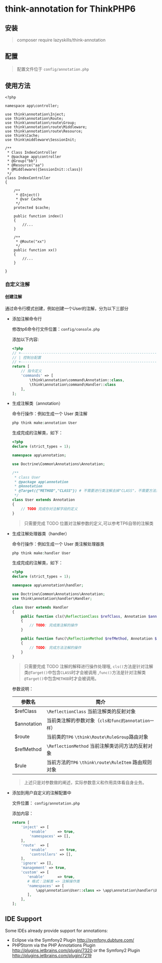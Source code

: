 # think-annotation for ThinkPHP6

## 安装

> composer require lazyskills/think-annotation

## 配置

> 配置文件位于 `config/annotation.php`

## 使用方法

~~~
<?php

namespace app\controller;

use think\annotation\Inject;
use think\annotation\Route;
use think\annotation\route\Group;
use think\annotation\route\Middleware;
use think\annotation\route\Resource;
use think\Cache;
use think\middleware\SessionInit;

/**
 * Class IndexController
 * @package app\controller
 * @Group("bb")
 * @Resource("aa")
 * @Middleware({SessionInit::class})
 */
class IndexController
{

    /**
     * @Inject()
     * @var Cache
     */
    protected $cache;

    public function index()
    {
        //...
    }

    /**
     * @Route("xx")
     */
    public function xx()
    {
        //...
    }

}

~~~

### 自定义注解

#### 创建注解

通过命令行模式创建，例如创建一个User的注解，分为以下三部分

- 添加注解命令行

    修改tp6命令行文件位置：`config/console.php`
    
    添加以下内容:
    
    ```php
    <?php
    // +----------------------------------------------------------------------
    // | 控制台配置
    // +----------------------------------------------------------------------
    return [
        // 指令定义
        'commands' => [
            \think\annotation\command\Annotation::class,
            \think\annotation\command\Handler::class
        ],
    ];
    ```
- 生成注解类（annotation）

  命令行操作：例如生成一个 User 类注解
  
  ```php
  php think make:annotation User
  ```
  
  生成完成的注解类，如下：
  
  ```php
  <?php
  declare (strict_types = 1);
  
  namespace app\annotation;
  
  use Doctrine\Common\Annotations\Annotation;
  
  /**
   * class User
   * @package app\annotation
   * @Annotation
   * @Target({"METHOD","CLASS"}) # 不需要进行类注解去掉"CLASS"，不需要方法注解去掉"METHOD"
   */
  class User extends Annotation
  {
      // TODO 完成你对注解字段的定义
  }
  ```
  
  > 只需要完成 TODO 位置对注解参数的定义,可以参考TP6自带的注解类

- 生成注解处理器类（handler）

  命令行操作：例如生成一个 User 类注解处理器类
    
  ```php
  php think make:handler User
  ```
    
  生成完成的注解类，如下：
  
  ```php
  <?php
  declare (strict_types = 1);
  
  namespace app\annotation\handler;
  
  use Doctrine\Common\Annotations\Annotation;
  use think\annotation\handler\Handler;
  
  class User extends Handler
  {
      public function cls(\ReflectionClass $refClass, Annotation $annotation, \think\Route\RuleGroup &$route)
      {
          // TODO: 完成类注解的操作
      }
  
      public function func(\ReflectionMethod $refMethod, Annotation $annotation, \think\route\RuleItem &$rule)
      {
          // TODO: 完成方法注解的操作
      }
  }
  ```
  > 只需要完成 TODO 注解的解释进行操作处理哦, `cls()`方法是针对注解类`@Target()`中包含`CLASS`时才会被调用
  > ,`func()`方法是针对注解类`@Target()`中包含`METHOD`时才会被调用。

  参数说明：
  
  |  参数名   | 简介  |
  |  ----  | ----  |
  | $refClass  | `\ReflectionClass` 当前注解类的反射对象 |
  | $annotation  | 当前类注解的参数对象（`cls和func的annotation一样`） |
  | $route  | 当前类的`TP6` `\think\Route\RuleGroup`路由对象 |
  | $refMethod  | `\ReflectionMethod` 当前注解类访问方法的反射对象 |
  | $rule  | 当前方法的`TP6` `\think\route\RuleItem` 路由规则对象 |

  > 上述只是对参数做的阐述，实际参数意义和作用具体看自身业务。

- 添加到用户自定义的注解配置中

   文件位置： `config/annotation.php`
   
   添加内容：
   
   ```PHP
   return [
       'inject' => [
           'enable'     => true,
           'namespaces' => [],
       ],
       'route'  => [
           'enable'      => true,
           'controllers' => [],
       ],
       'ignore' => [],
       'management' => true,
       'custom' => [
          'enable'      => true,
          # 格式：注解类 => 注解操作类
          'namespaces' => [
              \app\annotation\User::class => \app\annotation\handler\User::class, # 这里写上你的注解
          ],
       ],
   ];
  ```
   
IDE Support
-----------

Some IDEs already provide support for annotations:

- Eclipse via the Symfony2 Plugin <http://symfony.dubture.com/>
- PHPStorm via the PHP Annotations Plugin <http://plugins.jetbrains.com/plugin/7320> or the Symfony2 Plugin <http://plugins.jetbrains.com/plugin/7219>

